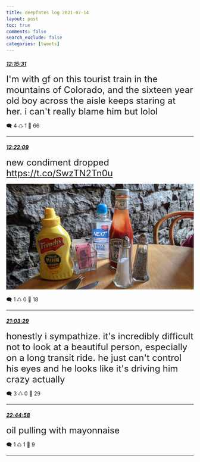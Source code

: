 ```yaml
---
title: deepfates log 2021-07-14
layout: post
toc: true
comments: false
search_exclude: false
categories: [tweets]
---
```



#### <a href = "https://twitter.com/deepfates/status/1415374414263197697">*12:15:31*</a>

<font size="5">I'm with gf on this tourist train in the mountains of Colorado, and the sixteen year old boy across the aisle keeps staring at her. i can't really blame him but lolol</font>



🗨️ 4 ♺ 1 🤍  66   

---
    
#### <a href = "https://twitter.com/deepfates/status/1415376084669849600">*12:22:09*</a>

<font size="5">new condiment dropped  https://t.co/SwzTN2Tn0u</font>

![image from twitter](/images/from_twitter/E6RrrgMVIAMhuAS.jpg)


🗨️ 1 ♺ 0 🤍  18   

---
    
#### <a href = "https://twitter.com/deepfates/status/1415507279944716290">*21:03:29*</a>

<font size="5">honestly i sympathize. it's incredibly difficult not to look at a beautiful person, especially on a long transit ride. he just can't control his eyes and he looks like it's driving him crazy actually</font>



🗨️ 3 ♺ 0 🤍  29   

---
    
#### <a href = "https://twitter.com/deepfates/status/1415532822308196352">*22:44:58*</a>

<font size="5">oil pulling with mayonnaise</font>



🗨️ 1 ♺ 1 🤍  9   

---
    
            

